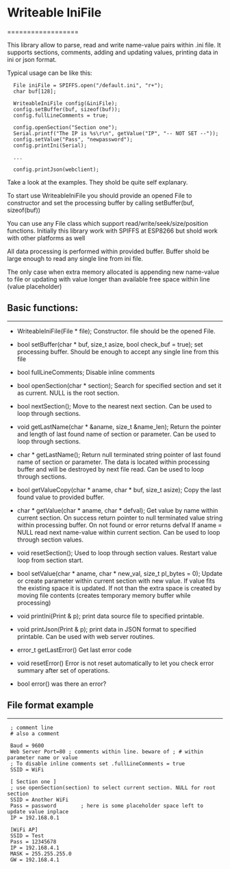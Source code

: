 # Writeable IniFile
==================

This library allow to parse, read and write name-value pairs within .ini file.
It supports sections, comments, adding and updating values, printing data in ini or json format.

Typical usage can be like this:

```
  File iniFile = SPIFFS.open("/default.ini", "r+");
  char buf[128];

  WriteableIniFile config(&iniFile);
  config.setBuffer(buf, sizeof(buf));
  config.fullLineComments = true;

  config.openSection("Section one");
  Serial.printf("The IP is %s\r\n", getValue("IP", "-- NOT SET --"));
  config.setValue("Pass", "newpassword");
  config.printIni(Serial);

  ...

  config.printJson(webclient);
```

Take a look at the examples. They shold be quite self explanary.

To start use WriteableIniFile you should provide an opened File to constructor and 
set the processing buffer by calling setBuffer(buf, sizeof(buf))

You can use any File class which support read/write/seek/size/position functions. Initially
this library work with SPIFFS at ESP8266 but shold work with other platforms as well

All data processing is performed within provided buffer. Buffer shold be large enough to 
read any single line from ini file.

The only case when extra memory allocated is appending new name-value to file or updating
with value longer than available free space within line (value placeholder)

## Basic functions:
-----------------

-  WriteableIniFile(File * file);
    Constructor. file should be the opened File.

-  bool setBuffer(char * buf, size_t asize, bool check_buf = true);
    set processing buffer. Should be enough to accept any single line from this file

-  bool fullLineComments;
    Disable inline comments

-  bool openSection(char * section);
    Search for specified section and set it as current. NULL is the root section.

-  bool nextSection();
    Move to the nearest next section. Can be used to loop through sections. 

-  void getLastName(char * &aname, size_t &name_len);
    Return the pointer and length of last found name of section or parameter.
    Can be used to loop through sections.

-  char * getLastName();
    Return null terminated string pointer of last found name of section or parameter.
    The data is located within processing buffer and will be destroyed by next file read.
    Can be used to loop through sections.


-  bool getValueCopy(char * aname, char * buf, size_t asize);
    Copy the last found value to provided buffer.

-  char * getValue(char * aname, char * defval);
    Get value by name within current section.
    On success return pointer to null terminated value string within processing buffer.
    On not found or error returns defval
    If aname = NULL read next name-value within current section. Can be used to loop through section values.

-  void resetSection();
    Used to loop through section values. Restart value loop from section start. 

-  bool setValue(char * aname, char * new_val, size_t pl_bytes = 0);
    Update or create parameter within current section with new value. 
    If value fits the existing space it is updated. If not than the extra space is created by 
    moving file contents (creates temporary memory buffer while processing)

-  void printIni(Print & p);
    print data source file to specified printable.

-  void printJson(Print & p);
    print data in JSON format to specified printable. Can be used with web server routines.


-  error_t getLastError()
    Get last error code

-  void resetError()
    Error is not reset automatically to let you check error summary after set of operations.

-  bool error()
    was there an error?



## File format example
-------------------

```
 ; comment line
 # also a comment

 Baud = 9600
 Web Server Port=80 ; comments within line. beware of ; # within parameter name or value
 ; To disable inline comments set .fullLineComments = true
 SSID = WiFi

 [ Section one ]
 ; use openSection(section) to select current section. NULL for root section
 SSID = Another WiFi
 Pass = password        ; here is some placeholder space left to update value inplace
 IP = 192.168.0.1

 [WiFi AP]
 SSID = Test
 Pass = 12345678
 IP = 192.168.4.1
 MASK = 255.255.255.0
 GW = 192.168.4.1
```

